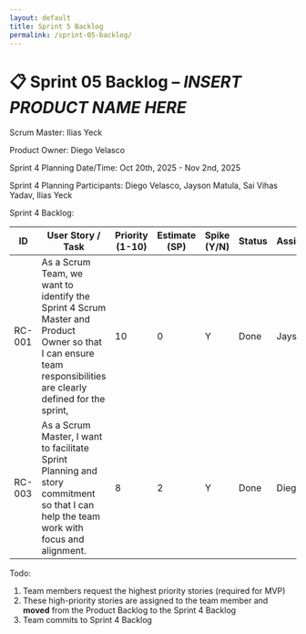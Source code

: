 ```yaml
---
layout: default
title: Sprint 5 Backlog
permalink: /sprint-05-backlog/
---
```


# 📋 Sprint 05 Backlog – *INSERT PRODUCT NAME HERE*

Scrum Master: Ilias Yeck

Product Owner: Diego Velasco

Sprint 4 Planning Date/Time: Oct 20th, 2025 - Nov 2nd, 2025

Sprint 4 Planning Participants: Diego Velasco, Jayson Matula, Sai Vihas Yadav, Ilias Yeck

Sprint 4 Backlog:

| **ID** | **User Story / Task** | **Priority (1-10)** | **Estimate (SP)** | **Spike (Y/N)** | **Status** | **Assigned** |
|--------|------------------------|--------------|--------------|------------|--------------|--------------|
| RC-001 | As a Scrum Team, we want to identify the Sprint 4 Scrum Master and Product Owner so that I can ensure team responsibilities are clearly defined for the sprint, | 10 | 0 | Y | Done | Jayson |
| RC-003 | As a Scrum Master, I want to facilitate Sprint Planning and story commitment so that I can help the team work with focus and alignment. | 8 | 2 | Y | Done | Diego |



Todo:
1. Team members request the highest priority stories (required for MVP) 
2. These high-priority stories are assigned to the team member and **moved** from the Product Backlog to the Sprint 4 Backlog 
3. Team commits to Sprint 4 Backlog
